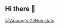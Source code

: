 ## Hi there 👋

[![Anurag's GitHub stats](https://github-readme-stats.vercel.app/api?username=Nicolas-BB&show_icons=true&theme=chartreuse-github-dark)](https://github.com/anuraghazra/github-readme-stats)
